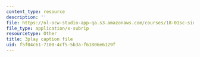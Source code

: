 ```yaml
---
content_type: resource
description: ''
file: https://ol-ocw-studio-app-qa.s3.amazonaws.com/courses/18-01sc-single-variable-calculus-fall-2010/f5f04c6171004cf55b3af61806e6129f_twzGBqPeW0M.srt
file_type: application/x-subrip
resourcetype: Other
title: 3play caption file
uid: f5f04c61-7100-4cf5-5b3a-f61806e6129f
---
```


